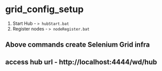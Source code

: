 # grid_config_setup

1. Start Hub -
  `> hubStart.bat`
2. Register nodes -
  `> nodeRegister.bat`

## Above commands create Selenium Grid infra
## access hub url - http://localhost:4444/wd/hub
